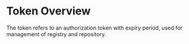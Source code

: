 # Token Overview

The token refers to an authorization token with expiry period, used for management of registry and repository.
